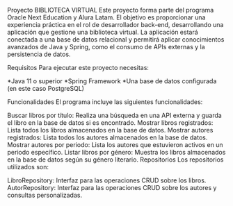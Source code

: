 Proyecto BIBLIOTECA VIRTUAL
Este proyecto forma parte del programa Oracle Next Education y Alura Latam. El objetivo es proporcionar una experiencia práctica en el rol de desarrollador back-end, desarrollando una aplicación que gestione una biblioteca virtual. La aplicación estará conectada a una base de datos relacional y permitirá aplicar conocimientos avanzados de Java y Spring, como el consumo de APIs externas y la persistencia de datos.

Requisitos
Para ejecutar este proyecto necesitas:

*Java 11 o superior
*Spring Framework
*Una base de datos configurada (en este caso PostgreSQL)

Funcionalidades
El programa incluye las siguientes funcionalidades:

Buscar libros por título: Realiza una búsqueda en una API externa y guarda el libro en la base de datos si es encontrado.
Mostrar libros registrados: Lista todos los libros almacenados en la base de datos.
Mostrar autores registrados: Lista todos los autores almacenados en la base de datos.
Mostrar autores por periodo: Lista los autores que estuvieron activos en un periodo específico.
Listar libros por género: Muestra los libros almacenados en la base de datos según su género literario.
Repositorios
Los repositorios utilizados son:

LibroRepository: Interfaz para las operaciones CRUD sobre los libros.
AutorRepository: Interfaz para las operaciones CRUD sobre los autores y consultas personalizadas.

